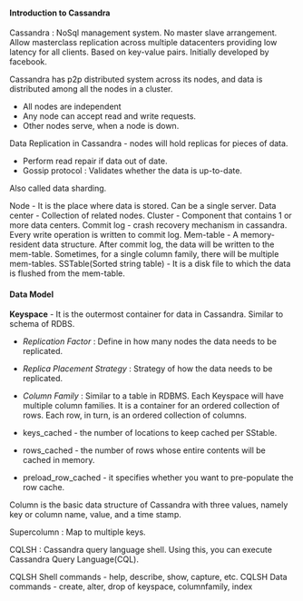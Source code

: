 #### Introduction to Cassandra

Cassandra : NoSql management system.
No master slave arrangement. Allow masterclass replication across multiple datacenters providing low latency for all clients.
Based on key-value pairs. Initially developed by facebook.


Cassandra has p2p distributed system across its nodes, and data is distributed among all the nodes in a cluster.
- All nodes are independent
- Any node can accept read and write requests.
- Other nodes serve, when a node is down.

Data Replication in Cassandra - nodes will hold replicas for pieces of data.
- Perform read repair if data out of date.
- Gossip protocol : Validates whether the data is up-to-date.

Also called data sharding.

Node - It is the place where data is stored. Can be a single server.
Data center - Collection of related nodes.
Cluster - Component that contains 1 or more data centers.
Commit log - crash recovery mechanism in cassandra. Every write operation is written to commit log.
Mem-table - A memory-resident data structure. After commit log, the data will be written to the mem-table. Sometimes, for a single column family, there will be multiple mem-tables.
SSTable(Sorted string table) - It is a disk file to which the data is flushed from the mem-table.

#### Data Model

**Keyspace** - It is the outermost container for data in Cassandra. Similar to schema of RDBS.

- *Replication Factor* : Define in how many nodes the data needs to be replicated.
- *Replica Placement Strategy* : Strategy of how the data needs to be replicated.
- *Column Family* : Similar to a table in RDBMS. Each Keyspace will have multiple column families. It is a container for an ordered collection of rows. Each row, in turn, is an ordered collection of columns.

- keys_cached - the number of locations to keep cached per SStable.
- rows_cached - the number of rows whose entire contents will be cached in memory.
- preload_row_cached - it specifies whether you want to pre-populate the row cache.

Column is the basic data structure of Cassandra with three values, namely key or column name, value, and a time stamp.

Supercolumn : Map to multiple keys.

CQLSH : Cassandra query language shell. Using this, you can execute Cassandra Query Language(CQL).

CQLSH Shell commands - help, describe, show, capture, etc.
CQLSH Data commands - create, alter, drop of keyspace, columnfamily, index
